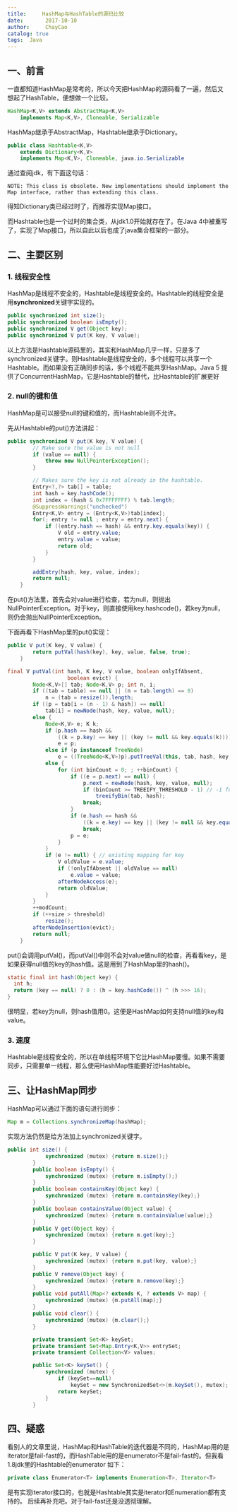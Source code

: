 ```yaml
---
title:     HashMap与HashTable的源码比较
date:       2017-10-10
author:     ChayCao
catalog: true
tags:  Java
---
```



## 一、前言

一直都知道HashMap是常考的，所以今天把HashMap的源码看了一遍，然后又想起了HashTable，便想做一个比较。

```java
HashMap<K,V> extends AbstractMap<K,V>
    implements Map<K,V>, Cloneable, Serializable
```

HashMap继承于AbstractMap，Hashtable继承于Dictionary。

```java
public class Hashtable<K,V>
    extends Dictionary<K,V>
    implements Map<K,V>, Cloneable, java.io.Serializable 
```

通过查阅jdk，有下面这句话：

```
NOTE: This class is obsolete. New implementations should implement the Map interface, rather than extending this class.
```

得知Dictionary类已经过时了，而推荐实现Map接口。

而Hashtable也是一个过时的集合类，从jdk1.0开始就存在了。在Java 4中被重写了，实现了Map接口，所以自此以后也成了java集合框架的一部分。

## 二、主要区别

### 1. 线程安全性

HashMap是线程不安全的，Hashtable是线程安全的。Hashtable的线程安全是用**synchronized**关键字实现的。

```java
public synchronized int size();
public synchronized boolean isEmpty();
public synchronized V get(Object key);
public synchronized V put(K key, V value);
```

以上方法是Hashtable源码里的，其实和HashMap几乎一样，只是多了synchronized关键字。则Hashtable是线程安全的，多个线程可以共享一个Hashtable。而如果没有正确同步的话，多个线程不能共享HashMap。Java 5 提供了ConcurrentHashMap，它是Hashtable的替代，比Hashtable的扩展更好

### 2. null的键和值

HashMap是可以接受null的键和值的，而Hashtable则不允许。

先从Hashtable的put()方法讲起：

```java
public synchronized V put(K key, V value) {
        // Make sure the value is not null
        if (value == null) {
            throw new NullPointerException();
        }

        // Makes sure the key is not already in the hashtable.
        Entry<?,?> tab[] = table;
        int hash = key.hashCode();
        int index = (hash & 0x7FFFFFFF) % tab.length;
        @SuppressWarnings("unchecked")
        Entry<K,V> entry = (Entry<K,V>)tab[index];
        for(; entry != null ; entry = entry.next) {
            if ((entry.hash == hash) && entry.key.equals(key)) {
                V old = entry.value;
                entry.value = value;
                return old;
            }
        }

        addEntry(hash, key, value, index);
        return null;
    }
```

在put()方法里，首先会对value进行检查，若为null，则抛出NullPointerException。对于key，则直接使用key.hashcode()，若key为null，则仍会抛出NullPointerException。

下面再看下HashMap里的put()实现：

```java
public V put(K key, V value) {
        return putVal(hash(key), key, value, false, true);
    }

final V putVal(int hash, K key, V value, boolean onlyIfAbsent,
                   boolean evict) {
        Node<K,V>[] tab; Node<K,V> p; int n, i;
        if ((tab = table) == null || (n = tab.length) == 0)
            n = (tab = resize()).length;
        if ((p = tab[i = (n - 1) & hash]) == null)
            tab[i] = newNode(hash, key, value, null);
        else {
            Node<K,V> e; K k;
            if (p.hash == hash &&
                ((k = p.key) == key || (key != null && key.equals(k))))
                e = p;
            else if (p instanceof TreeNode)
                e = ((TreeNode<K,V>)p).putTreeVal(this, tab, hash, key, value);
            else {
                for (int binCount = 0; ; ++binCount) {
                    if ((e = p.next) == null) {
                        p.next = newNode(hash, key, value, null);
                        if (binCount >= TREEIFY_THRESHOLD - 1) // -1 for 1st
                            treeifyBin(tab, hash);
                        break;
                    }
                    if (e.hash == hash &&
                        ((k = e.key) == key || (key != null && key.equals(k))))
                        break;
                    p = e;
                }
            }
            if (e != null) { // existing mapping for key
                V oldValue = e.value;
                if (!onlyIfAbsent || oldValue == null)
                    e.value = value;
                afterNodeAccess(e);
                return oldValue;
            }
        }
        ++modCount;
        if (++size > threshold)
            resize();
        afterNodeInsertion(evict);
        return null;
    }
```

put()会调用putVal()，而putVal()中则不会对value做null的检查，再看看key，是如果获得null值的key的hash值。这是用到了HashMap里的hash()。

```java
static final int hash(Object key) {
  int h;
  return (key == null) ? 0 : (h = key.hashCode()) ^ (h >>> 16);
}
```

很明显，若key为null，则hash值用0。这便是HashMap如何支持null值的key和value。

### 3. 速度

Hashtable是线程安全的，所以在单线程环境下它比HashMap要慢。如果不需要同步，只需要单一线程，那么使用HashMap性能要好过Hashtable。



## 三、让HashMap同步

HashMap可以通过下面的语句进行同步：

```java
Map m = Collections.synchronizeMap(hashMap);
```

实现方法仍然是给方法加上synchronized关键字。

```java
public int size() {
            synchronized (mutex) {return m.size();}
        }
        public boolean isEmpty() {
            synchronized (mutex) {return m.isEmpty();}
        }
        public boolean containsKey(Object key) {
            synchronized (mutex) {return m.containsKey(key);}
        }
        public boolean containsValue(Object value) {
            synchronized (mutex) {return m.containsValue(value);}
        }
        public V get(Object key) {
            synchronized (mutex) {return m.get(key);}
        }

        public V put(K key, V value) {
            synchronized (mutex) {return m.put(key, value);}
        }
        public V remove(Object key) {
            synchronized (mutex) {return m.remove(key);}
        }
        public void putAll(Map<? extends K, ? extends V> map) {
            synchronized (mutex) {m.putAll(map);}
        }
        public void clear() {
            synchronized (mutex) {m.clear();}
        }

        private transient Set<K> keySet;
        private transient Set<Map.Entry<K,V>> entrySet;
        private transient Collection<V> values;

        public Set<K> keySet() {
            synchronized (mutex) {
                if (keySet==null)
                    keySet = new SynchronizedSet<>(m.keySet(), mutex);
                return keySet;
            }
        }
```

## 四、疑惑

看别人的文章里说，HashMap和HashTable的迭代器是不同的，HashMap用的是iterator是fail-fast的，而HashTable用的是enumerator不是fail-fast的。但我看1.8jdk里的Hashtable的enumerator 如下：

```java
private class Enumerator<T> implements Enumeration<T>, Iterator<T>
```

是有实现iterator接口的，也就是Hashtable其实是iterator和Enumeration都有支持的。
后续再补充吧。对于fail-fast还是没透彻理解。